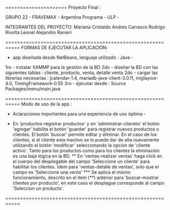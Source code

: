 =====================
Proyecto Final : 

GRUPO 22 - FRAVEMAX - Argentina Programa - ULP - 

INTEGRANTES DEL PROYECTO:
  Mariana Cristaldo
  Andres Carrasco
  Rodrigo Rivolta
  Leonel Alejandro Ranieri

===========================================================
FORMAS DE EJECUTAR LA APLICACIÓN:

- app diseñada desde NetBeans, lenguaje utilizado : Java -

1ro - instalar XAMMP para la gestión de la BD
2do - diseñar la BD con las siguientes tablas : cliente, producto, venta, detalle venta
2do - cargar las librerías necesarias : jcalendar-1.4, mariadb-java-client-3.0.11, miglayout-4.0, TimingFramework-0.55
3ro - ejecutar desde : Source Packages/menu/main.java

===========================================================
Modo de uso de la app : 
- Aclaraciones importantes para una experiencia de uso óptima -
 
* En 'productos-registrar productos' y en 'administrar-clientes' el botón 'agregar' habilita el botón 'guardar' para registrar nuevos productos o clientes. El botón 'buscar' permite editar y eliminar. En el caso de los clientes, si el cliente esta inactivo se lo puede dar de alta nuevamente utilizando el botón 'modificar' seleccionando la opción de 'cliente activo'. Tanto para los productos como para los clientes la eliminación es una baja lógica en la BD. 
** En 'ventas-realizar ventas' haga click en el cuerpo del desplegable del campo 'Seleccione un cliente' para habilitar los clientes. Idem para 'ventas-detalle de ventas', solo que el campo es 'Seleccione una venta'
*** Se aplica el mismo funcionamiento, descrito en el item (**) anterior para 'buscar-mostrar clientes por producto', en este caso el desplague corresponde al campo 'Seleccion un producto'.  

===========================================================
